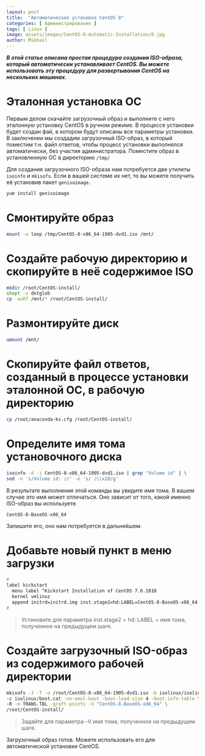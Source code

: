 ```yaml
---
layout: post
title:  "Автоматическая установка CentOS 8"
categories: [ Администрирование ]
tags: [ Linux ]
image: assets/images/CentOS-8-Automatic-Installation/0.jpg
author: Mikhail
---
```

***В этой статье описана простая процедура создания ISO-образа, который автоматически устанавливает CentOS. Вы можете использовать эту процедуру для развертывания CentOS на нескольких машинах.***

# Эталонная установка ОС

Первым делом скачайте загрузочный образ и выполните с него эталонную установку CentOS в ручном режиме. В процессе установки будет создан фай, в котором будут описаны все параметры установки. В заключении мы создадим загрузочный ISO-образ, в который поместим т.н. файл ответов, чтобы процесс установки выполнялся автоматически, без участия администратора. Поместите образ в установленную ОС в директорию `/tmp/`

Для создания загрузочного ISO-образа нам потребуется две утилиты `isoinfo` и  `mkisofs`. Если в вашей системе их нет, то вы можете получить её установив пакет `genisoimage`.

```bash
yum install genisoimage
```

# Смонтируйте образ

```bash
mount -o loop /tmp/CentOS-8-x86_64-1905-dvd1.iso /mnt/
```

# Создайте рабочую директорию и скопируйте в неё содержимое ISO

```bash
mkdir /root/CentOS-install/
shopt -s dotglob
cp -avRf /mnt/* /root/CentOS-install/
```

# Размонтируйте диск

```bash
umount /mnt/
```

# Скопируйте файл ответов, созданный в процессе установки эталонной ОС, в рабочую директорию

```bash
cp /root/anaconda-ks.cfg /root/CentOS-install/
```

# Определите имя тома установочного диска

```bash
isoinfo -d -i CentOS-8-x86_64-1905-dvd1.iso | grep "Volume id" | \
sed -e 's/Volume id: //' -e 's/ /\\x20/g'
```

В результате выполнения этой команды вы увидите имя тома. В вашем случае это имя может отличаться. Оно зависит от того, какой именно ISO-образ вы используете.

```
CentOS-8-BaseOS-x86_64
```

Запишите его, оно нам потребуется в дальнейшем.

# Добавьте новый пункт в меню загрузки

```bash
#
label kickstart
  menu label ^Kickstart Installation of CentOS 7.6.1810
  kernel vmlinuz
  append initrd=initrd.img inst.stage2=hd:LABEL=CentOS-8-BaseOS-x86_64 inst.ks=cdrom:/anaconda-ks.cfg
#
```

>Установите для параметра inst.stage2 = hd: LABEL = имя тома, полученное на предыдущем шаге.

# Создайте загрузочный ISO-образ из содержимого рабочей директории

```bash
mkisofs -J -T -o /root/CentOS-8-x86_64-1905-dvd1.iso -b isolinux/isolinux.bin \
-c isolinux/boot.cat -no-emul-boot -boot-load-size 4 -boot-info-table \
-R -m TRANS.TBL -graft-points -V "CentOS-8-BaseOS-x86_64" \
/root/CentOS-install/
```
>Задайте для параметра -V имя тома, полученное на предыдущем шаге.

Загрузочный образ готов. Можете использовать его для автоматической установки CentOS.